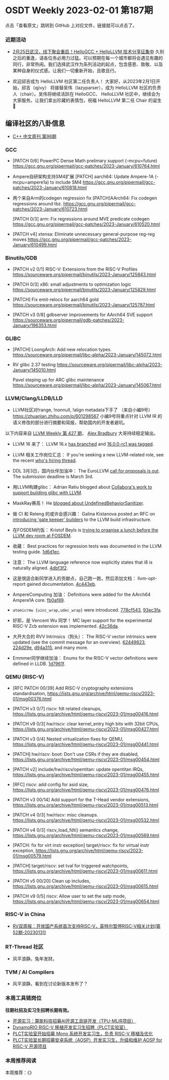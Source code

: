 # OSDT Weekly 2023-02-01 第187期

点击「查看原文」跳转到 GitHub 上对应文件，链接就可以点击了。

### 近期活动

- [2月25日武汉，线下聚会重启！HelloGCC + HelloLLVM 技术分享征集中](https://mp.weixin.qq.com/s/8BhtTisqCdvqd3G5UC1IQw)
  久别之后的重逢，请各位务必用力过猛。可以预期在每一个城市都将会遇见有趣的同行，非常热闹。我们选择武汉作为系列活动的起点，包含感恩、致敬、以及某种自身的仪式感。让我们一切重新开始，且歌且行。

- 欢迎邱吉成为 HelloLLVM 社区第二任负责人！
  大家好，从2023年2月1日开始，邱吉（qjivy） 将接替吴伟（lazyparser），成为 HelloLLVM 社区的负责人（chair）。吴伟将继续活跃在 HelloGCC、 HelloLLVM 社区中，继续会为大家服务。让我们拿出珍藏的表情包，祝福 HelloLLVM 第二任 Chair 的诞生🎉

## 编译社区的八卦信息

- [C++ 中文周刊 第98期](https://mp.weixin.qq.com/s/dg7eR0Lzmi2iw92Kmsb9lw)

### GCC

- [PATCH 0/6] PowerPC Dense Math prelimary support (-mcpu=future)
  https://gcc.gnu.org/pipermail/gcc-patches/2023-January/610764.html

- Ampere自研架构支持SM4扩展
  [PATCH] aarch64: Update Ampere-1A (-mcpu=ampere1a) to include SM4
  https://gcc.gnu.org/pipermail/gcc-patches/2023-January/610818.html

- 两个来自Arm的codegen regression fix
  [PATCH]AArch64: Fix codegen regressions around tbz.
  https://gcc.gnu.org/pipermail/gcc-patches/2023-January/610723.html

  [PATCH 0/3] arm: Fix regressions around MVE predicate codegen
  https://gcc.gnu.org/pipermail/gcc-patches/2023-January/610520.html

- [PATCH v4] xtensa: Eliminate unnecessary general-purpose reg-reg moves
  https://gcc.gnu.org/pipermail/gcc-patches/2023-January/610499.html

### Binutils/GDB

- [PATCH v2 0/1] RISC-V: Extensions from the RISC-V Profiles
  https://sourceware.org/pipermail/binutils/2023-January/125843.html

- [PATCH 0/3] x86: small adjustments to optimization logic
  https://sourceware.org/pipermail/binutils/2023-January/125829.html

- [PATCH] Fix emit-relocs for aarch64 gold
  https://sourceware.org/pipermail/binutils/2023-January/125787.html

- [PATCH v3 0/8] gdbserver improvements for AArch64 SVE support
  https://sourceware.org/pipermail/gdb-patches/2023-January/196353.html

### GLIBC

- [PATCH] LoongArch: Add new relocation types.
  https://sourceware.org/pipermail/libc-alpha/2023-January/145072.html

- RV glibc 2.37 testing
  https://sourceware.org/pipermail/libc-alpha/2023-January/145010.html

  Pavel steping up for ARC glibc maintenance
  https://sourceware.org/pipermail/libc-alpha/2023-January/145067.html

### LLVM/Clang/LLDB/LLD

- LLVM社区对!range, !nonnull, !align metadata下手了 （来自小编9号）
  https://zhuanlan.zhihu.com/p/601298567
  小编9号将重点针对 LLVM IR 的语义修改的部分进行摘要和简报，帮助国内的开发者避坑。

以下内容来自 [LLVM Weekly 第 427 期](http://llvmweekly.org/issue/427)，
[Alex Bradbury](https://www.linkedin.com/in/alex-bradbury/) 大哥持续稳定输出。

* LLVM 16 来了： LLVM 16.x [has branched](https://discourse.llvm.org/t/release-16-x-has-been-branched/67940) and [16.0.0-rc1 was tagged](https://discourse.llvm.org/t/llvm-16-0-0-rc1-has-been-tagged/68019).

* LLVM 相关工作岗位汇总： If you're seeking a new LLVM-related role, see the recent [who's hiring thread](https://discourse.llvm.org/t/ask-llvm-whos-hiring-jan-23/67894).

* DDL 3月3日，国内伙伴加油冲： The EuroLLVM [call for proposals is out](https://discourse.llvm.org/t/2023-eurollvm-call-for-proposals/67928).  The submission deadline is March 3rd.

* 用LLVM构建glibc： Adrian Ratiu blogged about [Collabora's work to support building glibc with LLVM](https://www.collabora.com/news-and-blog/blog/2023/01/17/a-brave-new-world-building-glibc-with-llvm/).

* MaskRay赛高！ He [blogged about UndefinedBehaviorSanitizer](https://maskray.me/blog/2023-01-29-all-about-undefined-behavior-sanitizer).

* 做 CI 和 Releng 的或许会感兴趣： Galina Kistanova posted an RFC on [introducing 'gate keeper' builders](https://discourse.llvm.org/t/rfc-introduce-gate-keeper-builders-to-reduce-notification-noise-from-long-running-bots/67931) to the LLVM build infrastructure.

* 在FOSDEM约饭： Kristof Beyls is [trying to organise a lunch before the LLVM dev room at FOSDEM](https://discourse.llvm.org/t/fosdem-lunch-before-the-llvm-dev-room/67914).

* 收藏： Best practices for regression tests was documented in the LLVM testing guide. [1d6d1ec](https://reviews.llvm.org/rG1d6d1ecca7ec).

* 注意： The LLVM language reference now explicitly states that i8 is naturally aligned. [4dbf3f2](https://reviews.llvm.org/rG4dbf3f2e8e72).

* 这是很适合新同学进入的贡献点，自己跑一跑，然后添加文档： llvm-opt-report gained documentation.
  [4c443eb](https://reviews.llvm.org/rG4c443eb88526).

* AmpereComputing 加油： Definitions were added for the AArch64 Ampere1A core.
  [fb0af89](https://reviews.llvm.org/rGfb0af89193a9).

* `atomicrmw {uinc_wrap,udec_wrap}` were introduced.
  [778cf543](https://reviews.llvm.org/rG778cf5431caf),
  [93ec3fa](https://reviews.llvm.org/rG93ec3fa4021d).

* 好耶，是 Vencent Wu 同学！ MC layer support for the experimental RISC-V Zcb extension was implemented.
  [42c36da](https://reviews.llvm.org/rG42c36da9c99b).

* 大开大合的 RVV Intrinsics（狗头）： The RISC-V vector intrinsics were updated (see the commit message for an overview). [62449823](https://reviews.llvm.org/rG62449823476b),
  [224d29e](https://reviews.llvm.org/rG224d29e6f543),
  [d94a315](https://reviews.llvm.org/rGd94a315ee3ec), and many more.

* Emmmer同学继续加油： Enums for the RISC-V vector definitions were defined in LLDB.
  [1d7961f](https://reviews.llvm.org/rG1d7961fd1a36).

### QEMU (RISC-V)

- [RFC PATCH 00/39] Add RISC-V cryptography extensions standardisation,
  https://lists.gnu.org/archive/html/qemu-riscv/2023-01/msg00376.html

- [PATCH v3 0/7] riscv: fdt related cleanups,
  https://lists.gnu.org/archive/html/qemu-riscv/2023-01/msg00416.html

- [PATCH v9 0/3] hw/riscv: clear kernel_entry high bits with 32bit CPUs,
  https://lists.gnu.org/archive/html/qemu-riscv/2023-01/msg00427.html

- [PATCH v3 0/4] Nested virtualization fixes for QEMU,
  https://lists.gnu.org/archive/html/qemu-riscv/2023-01/msg00441.html

- [PATCH] hw/riscv: boot: Don't use CSRs if they are disabled,
  https://lists.gnu.org/archive/html/qemu-riscv/2023-01/msg00454.html

- [PATCH v2] include/hw/riscv/opentitan: update opentitan IRQs,
  https://lists.gnu.org/archive/html/qemu-riscv/2023-01/msg00455.html

- [RFC] riscv: add config for asid size,
  https://lists.gnu.org/archive/html/qemu-riscv/2023-01/msg00476.html

- [PATCH v3 00/14] Add support for the T-Head vendor extensions,
  https://lists.gnu.org/archive/html/qemu-riscv/2023-01/msg00513.html

- [PATCH v4 0/3] hw/riscv: misc cleanups.
  https://lists.gnu.org/archive/html/qemu-riscv/2023-01/msg00532.html

- [PATCH v4 0/3] riscv_load_fdt() semantics change,
  https://lists.gnu.org/archive/html/qemu-riscv/2023-01/msg00569.html

- [PATCH: fix for virt instr exception] target/riscv: fix for virtual instr exception,
  https://lists.gnu.org/archive/html/qemu-riscv/2023-01/msg00579.html

- [PATCH] target/riscv: set tval for triggered watchpoints,
  https://lists.gnu.org/archive/html/qemu-riscv/2023-01/msg00611.html

- [PATCH v5 00/20] Clean up includes,
  https://lists.gnu.org/archive/html/qemu-riscv/2023-01/msg00615.html

- [PATCH v9 0/5] riscv: Allow user to set the satp mode,
  https://lists.gnu.org/archive/html/qemu-riscv/2023-01/msg00654.html

### RISC-V in China

- [RV双周报：开放国产系统首次支持RISC-V，英特尔暂停RISC-V相关计划(第52期-20230131)](https://mp.weixin.qq.com/s/B7U0fdkW-aGF0EZrQ3d6uA)

### RT-Thread 社区

- 风平浪静。兔年发财。

### TVM / AI Compilers

- 风平浪静。看到在讨论新版本发布了？

### 本周工具链岗位

**往期社招及实习生招聘长期有效。**

- [开源实习：算能科技招募AI开源工具链开发（TPU-MLIR项目）](https://mp.weixin.qq.com/s/IBJh0ip4k11PzIMZecsWSw)
- [DynamoRIO RISC-V 移植开发实习生招聘（PLCT实验室）](https://mp.weixin.qq.com/s/J_5TjT6DOqeOXJXQI5VQxw)
- [PLCT实验室开始招募 Mono 系统开发实习生，负责 RISC-V 移植及优化](https://mp.weixin.qq.com/s/whEW7Hay1jIP1tBzIPay1A)
- [PLCT实验室长期招募安卓系统（AOSP）开发实习生，升级和维护 AOSP for RISC-V 开源项目](https://mp.weixin.qq.com/s/dJP2cEB1nex2inR5c-cJog)


### 本周推荐阅读

本周推荐：《》

